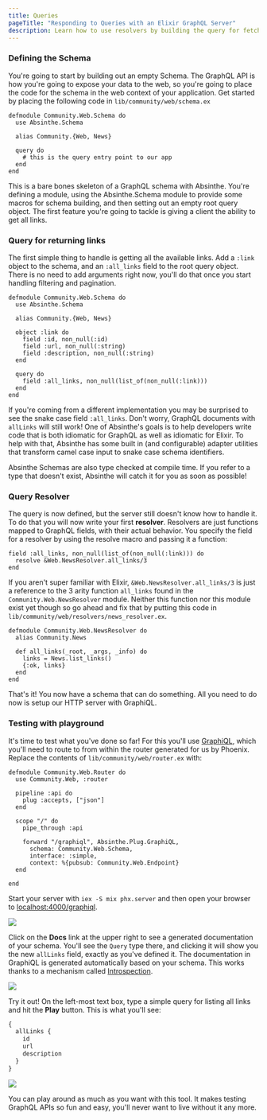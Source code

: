 ```yaml
---
title: Queries
pageTitle: "Responding to Queries with an Elixir GraphQL Server"
description: Learn how to use resolvers by building the query for fetching all links, and then test it using GraphiQL
---
```


### Defining the Schema

You're going to start by building out an empty Schema. The GraphQL API is how you're going to expose your data to the web, so you're going to place the code for the schema in the web context of your application. Get started by placing the following code in `lib/community/web/schema.ex`

```elixir(path=".../graphql-elixir/lib/community/web/schema.ex")
defmodule Community.Web.Schema do
  use Absinthe.Schema

  alias Community.{Web, News}

  query do
    # this is the query entry point to our app
  end
end
```

This is a bare bones skeleton of a GraphQL schema with Absinthe. You're defining a module, using the Absinthe.Schema module to provide some macros for schema building, and then setting out an empty root query object. The first feature you're going to tackle is giving a client the ability to get all links.

### Query for returning links

The first simple thing to handle is getting all the available links. Add a `:link` object to the schema, and an `:all_links` field to the root query object. There is no need to add arguments right now, you'll do that once you start handling filtering and pagination.

```elixir(path=".../graphql-elixir/lib/community/web/schema.ex")
defmodule Community.Web.Schema do
  use Absinthe.Schema

  alias Community.{Web, News}

  object :link do
    field :id, non_null(:id)
    field :url, non_null(:string)
    field :description, non_null(:string)
  end

  query do
    field :all_links, non_null(list_of(non_null(:link)))
  end
end
```

If you're coming from a different implementation you may be surprised to see the snake case field `:all_links`. Don't worry, GraphQL documents with `allLinks` will still work! One of Absinthe's goals is to help developers write code that is both idiomatic for GraphQL as well as idiomatic for Elixir. To help with that, Absinthe has some built in (and configurable) adapter utilities that transform camel case input to snake case schema identifiers.

Absinthe Schemas are also type checked at compile time. If you refer to a type that doesn't exist, Absinthe will catch it for you as soon as possible!

### Query Resolver

The query is now defined, but the server still doesn't know how to handle it. To do that you will now write your first **resolver**. Resolvers are just functions mapped to GraphQL fields, with their actual behavior. You specify the field for a resolver by using the resolve macro and passing it a function:

```elixir(path=".../graphql-elixir/lib/community/web/schema.ex")
field :all_links, non_null(list_of(non_null(:link))) do
  resolve &Web.NewsResolver.all_links/3
end
```

If you aren't super familiar with Elixir, `&Web.NewsResolver.all_links/3` is just a reference to the 3 arity function `all_links` found in the `Community.Web.NewsResolver` module. Neither this function nor this module exist yet though so go ahead and fix that by putting this code in `lib/community/web/resolvers/news_resolver.ex`.

```elixir(path=".../graphql-elixir/lib/community/web/resolvers/news_resolver.ex")
defmodule Community.Web.NewsResolver do
  alias Community.News

  def all_links(_root, _args, _info) do
    links = News.list_links()
    {:ok, links}
  end
end
```

That's it! You now have a schema that can do something. All you need to do now is setup our HTTP server with GraphiQL.

### Testing with playground

It's time to test what you've done so far! For this you'll use [GraphiQL](https://github.com/graphql/graphiql), which you'll need to route to from within the router generated for us by Phoenix. Replace the contents of `lib/community/web/router.ex` with:

```elixir(path=".../graphql-elixir/lib/community/web/router.ex")
defmodule Community.Web.Router do
  use Community.Web, :router

  pipeline :api do
    plug :accepts, ["json"]
  end

  scope "/" do
    pipe_through :api

    forward "/graphiql", Absinthe.Plug.GraphiQL,
      schema: Community.Web.Schema,
      interface: :simple,
      context: %{pubsub: Community.Web.Endpoint}
  end

end
```

Start your server with `iex -S mix phx.server` and then open your browser to [localhost:4000/graphiql](http://localhost:3000/graphiql).

![](http://i.imgur.com/EZIVYxP.png)

Click on the **Docs** link at the upper right to see a generated documentation of your schema. You'll see the `Query` type there, and clicking it will show you the new `allLinks` field, exactly as you've defined it. The documentation in GraphiQL is generated automatically based on your schema. This works thanks to a mechanism called [Introspection](http://graphql.org/learn/introspection/).

![](http://i.imgur.com/yEut1gg.png)

Try it out! On the left-most text box, type a simple query for listing all links and hit the **Play** button. This is what you'll see:
```graphql
{
  allLinks {
    id
    url
    description
  }
}
```

![](http://i.imgur.com/W7gpVvV.png)

You can play around as much as you want with this tool. It makes testing GraphQL APIs so fun and easy, you'll never want to live without it any more.
